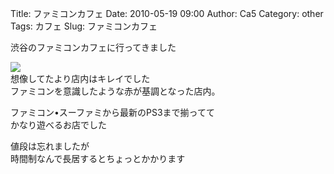 Title: ファミコンカフェ
Date: 2010-05-19 09:00
Author: Ca5
Category: other
Tags: カフェ
Slug: ファミコンカフェ

渋谷のファミコンカフェに行ってきました

[![](http://farm4.static.flickr.com/3404/4615367438_8d0504566b_m.jpg)](http://www.flickr.com/photos/46200029@N06/4615367438/)  
想像してたより店内はキレイでした  
ファミコンを意識したような赤が基調となった店内。

ファミコン•スーファミから最新のPS3まで揃ってて  
かなり遊べるお店でした

値段は忘れましたが  
時間制なんで長居するとちょっとかかります
